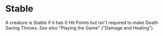# Stable

A creature is Stable if it has 0 Hit Points but isn't required to make Death Saving Throws. *See also* "Playing the Game" ("Damage and Healing").